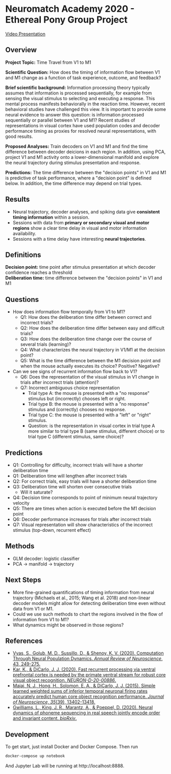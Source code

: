 # Neuromatch Academy 2020 - Ethereal Pony Group Project

[Video Presentation](https://youtu.be/F0XEv4pIRe8)

## Overview

**Project Topic:** Time Travel from V1 to M1

**Scientific Question:** How does the timing of information flow between V1 and M1 change as a function of task experience, outcome, and feedback?

**Brief scientific background:** Information processing theory typically assumes that information is processed sequentially, for example from sensing the visual stimulus to selecting and executing a response. This mental process manifests behaviorally in the reaction time. However, recent behavioral studies have challenged this view. It is important to provide some neural evidence to answer this question: is information processed sequentially or parallel between V1 and M1? Recent studies of representations in visual cortex have used population codes and decoder performance timing as proxies for resolved neural representations, with good results.

**Proposed Analyses:** Train decoders on V1 and M1 and find the time difference between decoder deicions in each region. In addition, using PCA, project V1 and M1 activity onto a lower-dimensional manifold and explore the neural trajectory during stimulus presentation and response.

**Predictions:** The time difference between the "decision points" in V1 and M1 is predictive of task performance, where a "decision point" is defined below. In addition, the time difference may depend on trial types.

## Results
* Neural trajectory, decoder analyses, and spiking data give **consistent timing information** within a session.
* Sessions with data from **primary or secondary visual and motor regions** show a clear time delay in visual and motor information availability.
* Sessions with a time delay have interesting **neural trajectories**.

## Definitions
**Decision point:** time point after stimulus presentation at which decoder confidence reaches a threshold  
**Deliberation time:** time difference between the "decision points" in V1 and M1

## Questions
* How does information flow temporally from V1 to M1?
  * Q1: How does the deliberation time differ between correct and incorrect trials?
  * Q2: How does the deliberation time differ between easy and difficult trials?
  * Q3: How does the deliberation time change over the course of several trials (learning)?
  * Q4: What characterizes the neural trajectory in V1/M1 at the decision point?
  * Q5: What is the time difference between the M1 decision point and when the mouse actually executes its choice? Positive? Negative?
* Can we see signs of recurrent information flow back to V1?
  * Q6: Does the representation of the visual stimulus in V1 change in trials after incorrect trials (attention)?
  * Q7: Incorrect ambiguous choice representation
    * Trial type A: the mouse is presented with a "no response" stimulus but (incorrectly) chooses left or right.
    * Trial type B: the mouse is presented with a "no response" stimulus and (correctly) chooses no response.
    * Trial type C: the mouse is presented with a "left" or "right" stimulus.
    * Question: is the representation in visual cortex in trial type A more similar to trial type B (same stimulus, different choice) or to trial type C (different stimulus, same choice)?

## Predictions
* Q1: Controlling for difficulty, incorrect trials will have a shorter deliberation time
* Q1: Deliberation time will lengthen after incorrect trials
* Q2: For correct trials, easy trials will have a shorter deliberation time
* Q3: Deliberation time will shorten over consecutive trials
  * Will it saturate?
* Q4: Decision time corresponds to point of minimum neural trajectory velocity
* Q5: There are times when action is executed before the M1 decision point
* Q6: Decoder performance increases for trials after incorrect trials
* Q7: Visual representation will show characteristics of the incorrect stimulus (top-down, recurrent effect)

## Methods
* GLM decoder: logistic classifier
* PCA -> manifold -> trajectory

## Next Steps
* More fine-grained quantifications of timing information from neural trajectory (Michaels et al., 2015; Wang et al. 2018) and non-linear decoder models might allow for detecting deliberation time even without data from V1 or M1.
* Could we use such methods to chart the regions involved in the flow of information from V1 to M1?
* What dynamics might be observed in those regions?

## References
* [Vyas, S., Golub, M. D., Sussillo, D., & Shenoy, K. V. (2020). Computation Through Neural Population Dynamics. _Annual Review of Neuroscience_, 43, 249-275.](https://sci-hub.tw/https://www.annualreviews.org/doi/abs/10.1146/annurev-neuro-092619-094115)
* [Kar, K., & DiCarlo, J. J. (2020). Fast recurrent processing via ventral prefrontal cortex is needed by the primate ventral stream for robust core visual object recognition. _NEURON-D-20-00886_.](https://www.biorxiv.org/content/10.1101/2020.05.10.086959v1)
* [Majaj, N. J., Hong, H., Solomon, E. A., & DiCarlo, J. J. (2015). Simple learned weighted sums of inferior temporal neuronal firing rates accurately predict human core object recognition performance. _Journal of Neuroscience, 35_(39), 13402-13418.](https://www.jneurosci.org/content/35/39/13402.short)
* [Gwilliams, L., King, J. R., Marantz, A., & Poeppel, D. (2020). Neural dynamics of phoneme sequencing in real speech jointly encode order and invariant content. _bioRxiv_.](https://www.biorxiv.org/content/10.1101/2020.04.04.025684v1.abstract)


## Development
To get start, just install Docker and Docker Compose. Then run

```bash
docker-compose up notebook
```

And Jupyter Lab will be running at http://localhost:8888.
